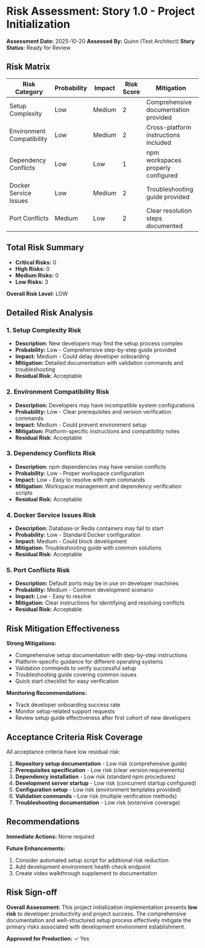 # Risk Assessment: Story 1.0 - Project Initialization

**Assessment Date:** 2025-10-20
**Assessed By:** Quinn (Test Architect)
**Story Status:** Ready for Review

## Risk Matrix

| Risk Category | Probability | Impact | Risk Score | Mitigation |
|---------------|------------|---------|------------|------------|
| Setup Complexity | Low | Medium | 2 | Comprehensive documentation provided |
| Environment Compatibility | Low | Medium | 2 | Cross-platform instructions included |
| Dependency Conflicts | Low | Low | 1 | npm workspaces properly configured |
| Docker Service Issues | Low | Medium | 2 | Troubleshooting guide provided |
| Port Conflicts | Medium | Low | 2 | Clear resolution steps documented |

## Total Risk Summary

- **Critical Risks:** 0
- **High Risks:** 0
- **Medium Risks:** 0
- **Low Risks:** 3

**Overall Risk Level:** LOW

## Detailed Risk Analysis

### 1. Setup Complexity Risk
- **Description:** New developers may find the setup process complex
- **Probability:** Low - Comprehensive step-by-step guide provided
- **Impact:** Medium - Could delay developer onboarding
- **Mitigation:** Detailed documentation with validation commands and troubleshooting
- **Residual Risk:** Acceptable

### 2. Environment Compatibility Risk
- **Description:** Developers may have incompatible system configurations
- **Probability:** Low - Clear prerequisites and version verification commands
- **Impact:** Medium - Could prevent environment setup
- **Mitigation:** Platform-specific instructions and compatibility notes
- **Residual Risk:** Acceptable

### 3. Dependency Conflicts Risk
- **Description:** npm dependencies may have version conflicts
- **Probability:** Low - Proper workspace configuration
- **Impact:** Low - Easy to resolve with npm commands
- **Mitigation:** Workspace management and dependency verification scripts
- **Residual Risk:** Acceptable

### 4. Docker Service Issues Risk
- **Description:** Database or Redis containers may fail to start
- **Probability:** Low - Standard Docker configuration
- **Impact:** Medium - Could block development
- **Mitigation:** Troubleshooting guide with common solutions
- **Residual Risk:** Acceptable

### 5. Port Conflicts Risk
- **Description:** Default ports may be in use on developer machines
- **Probability:** Medium - Common development scenario
- **Impact:** Low - Easy to resolve
- **Mitigation:** Clear instructions for identifying and resolving conflicts
- **Residual Risk:** Acceptable

## Risk Mitigation Effectiveness

**Strong Mitigations:**
- Comprehensive setup documentation with step-by-step instructions
- Platform-specific guidance for different operating systems
- Validation commands to verify successful setup
- Troubleshooting guide covering common issues
- Quick start checklist for easy verification

**Monitoring Recommendations:**
- Track developer onboarding success rate
- Monitor setup-related support requests
- Review setup guide effectiveness after first cohort of new developers

## Acceptance Criteria Risk Coverage

All acceptance criteria have low residual risk:

1. **Repository setup documentation** - Low risk (comprehensive guide)
2. **Prerequisites specification** - Low risk (clear version requirements)
3. **Dependency installation** - Low risk (standard npm procedures)
4. **Development server startup** - Low risk (concurrent startup configured)
5. **Configuration setup** - Low risk (environment templates provided)
6. **Validation commands** - Low risk (multiple verification methods)
7. **Troubleshooting documentation** - Low risk (extensive coverage)

## Recommendations

**Immediate Actions:** None required

**Future Enhancements:**
1. Consider automated setup script for additional risk reduction
2. Add development environment health check endpoint
3. Create video walkthrough supplement to documentation

## Risk Sign-off

**Overall Assessment:** This project initialization implementation presents **low risk** to developer productivity and project success. The comprehensive documentation and well-structured setup process effectively mitigate the primary risks associated with development environment establishment.

**Approved for Production:** ✓ Yes